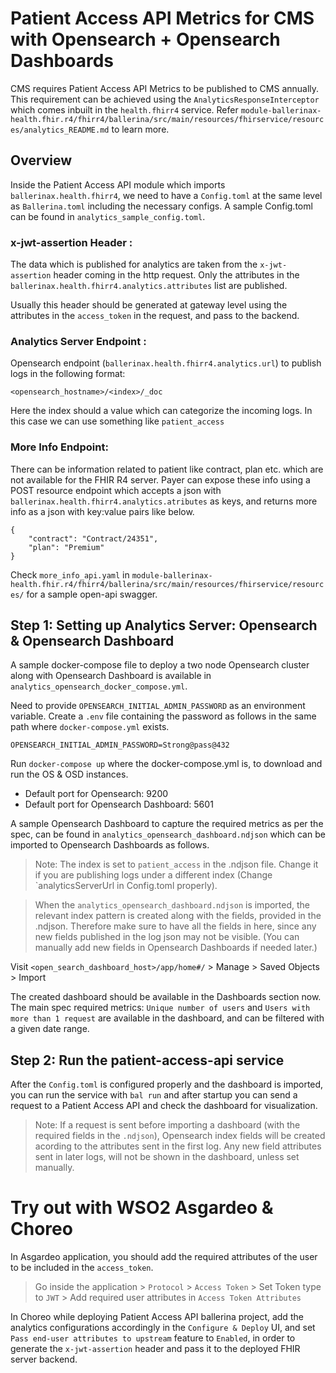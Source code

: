 # Patient Access API Metrics for CMS with Opensearch + Opensearch Dashboards

CMS requires Patient Access API Metrics to be published to CMS annually. This requirement can be achieved using the `AnalyticsResponseInterceptor` which comes inbuilt in the `health.fhirr4` service. Refer `module-ballerinax-health.fhir.r4/fhirr4/ballerina/src/main/resources/fhirservice/resources/analytics_README.md` to learn more.

## Overview

Inside the Patient Access API module which imports `ballerinax.health.fhirr4`, we need to have a `Config.toml` at the same level as `Ballerina.toml` including the necessary configs. A sample Config.toml can be found in `analytics_sample_config.toml`.

### x-jwt-assertion Header :

The data which is published for analytics are taken from the `x-jwt-assertion` header coming in the http request. Only the attributes in the `ballerinax.health.fhirr4.analytics.attributes` list are published.

Usually this header should be generated at gateway level using the attributes in the `access_token` in the request, and pass to the backend.

### Analytics Server Endpoint :

Opensearch endpoint (`ballerinax.health.fhirr4.analytics.url`) to publish logs in the following format:
```
<opensearch_hostname>/<index>/_doc
```
Here the index should a value which can categorize the incoming logs. In this case we can use something like `patient_access`

### More Info Endpoint:

There can be information related to patient like contract, plan etc. which are not available for the FHIR R4 server. Payer can expose these info using a POST resource endpoint which accepts a json with `ballerinax.health.fhirr4.analytics.atributes` as keys, and returns more info as a json with key:value pairs like below.

```
{
    "contract": "Contract/24351",
    "plan": "Premium"
}
```

Check `more_info_api.yaml` in `module-ballerinax-health.fhir.r4/fhirr4/ballerina/src/main/resources/fhirservice/resources/` for a sample open-api swagger.

## Step 1: Setting up  Analytics Server: Opensearch & Opensearch Dashboard

A sample docker-compose file to deploy a two node Opensearch cluster along with Opensearch Dashboard is available in `analytics_opensearch_docker_compose.yml`.

Need to provide `OPENSEARCH_INITIAL_ADMIN_PASSWORD` as an environment variable. Create a `.env` file containing the password as follows in the same path where `docker-compose.yml` exists.

```
OPENSEARCH_INITIAL_ADMIN_PASSWORD=Strong@pass@432
```

Run `docker-compose up` where the docker-compose.yml is, to download and run the OS & OSD instances.

- Default port for Opensearch: 9200
- Default port for Opensearch Dashboard: 5601

A sample Opensearch Dashboard to capture the required metrics as per the spec, can be found in `analytics_opensearch_dashboard.ndjson` which can be imported to Opensearch Dashboards as follows.

> Note: The index is set to `patient_access` in the .ndjson file. Change it if you are publishing logs under a different index (Change `analyticsServerUrl in Config.toml properly).

> When the `analytics_opensearch_dashboard.ndjson` is imported, the relevant index pattern is created along with the fields, provided in the .ndjson. Therefore make sure to have all the fields in here, since any new fields published in the log json may not be visible. (You can manually add new fields in Opensearch Dashboards if needed later.)

Visit `<open_search_dashboard_host>/app/home#/` > Manage > Saved Objects > Import

The created dashboard should be available in the Dashboards section now. The main spec required metrics: `Unique number of users` and `Users with more than 1 request` are available in the dashboard, and can be filtered with a given date range.

## Step 2: Run the patient-access-api service

After the `Config.toml` is configured properly and the dashboard is imported, you can run the service with `bal run` and after startup you can send a request to a Patient Access API and check the dashboard for visualization.

> Note: If a request is sent before importing a dashboard (with the required fields in the `.ndjson`), Opensearch index fields will be created acording to the attributes sent in the first log. Any new field attributes sent in later logs, will not be shown in the dashboard, unless set manually.

# Try out with WSO2 Asgardeo & Choreo

In Asgardeo application, you should add the required attributes of the user to be included in the `access_token`.
> Go inside the application > `Protocol` > `Access Token` > Set Token type to `JWT` > Add required user attributes in `Access Token Attributes`

In Choreo while deploying Patient Access API ballerina project, add the analytics configurations accordingly in the `Configure & Deploy` UI, and set `Pass end-user attributes to upstream` feature to `Enabled`, in order to generate the `x-jwt-assertion` header and pass it to the deployed FHIR server backend.
